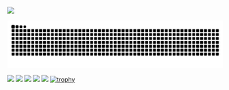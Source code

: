 ![](https://komarev.com/ghpvc/?username=Makoto041)

![](https://raw.githubusercontent.com/Makoto041/Makoto041/output/github-contribution-grid-snake.svg)

![](http://github-profile-summary-cards.vercel.app/api/cards/profile-details?username=Makoto041&theme=swift)
![](http://github-profile-summary-cards.vercel.app/api/cards/repos-per-language?username=Makoto041&theme=swift)
![](http://github-profile-summary-cards.vercel.app/api/cards/most-commit-language?username=Makoto041&theme=swift)
![](http://github-profile-summary-cards.vercel.app/api/cards/stats?username=Makoto041&theme=swift)
![](http://github-profile-summary-cards.vercel.app/api/cards/productive-time?username=Makoto041&theme=swift&utcOffset=8)
[![trophy](https://github-profile-trophy.vercel.app/?username=Makoto041&column=-1)](https://github.com/ryo-ma/github-profile-trophy)

